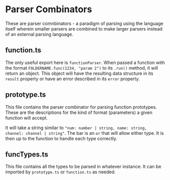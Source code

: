 # Parser Combinators

These are parser comnbinators - a paradigm of parsing using the language itself wherein smaller parsers are combined to make larger parsers instead of an external parsing language.

## function.ts

The only useful export here is `functionParser`. When passed a function with the format `FOLDERNAME.func(1234, "param 2")` to its `.run()` method, it will return an object. This object will have the resulting data structure in its `result` property or have an error described in its `error` property.

## prototype.ts

This file contains the parser combinator for parsing function prototypes. These are the descriptions for the kind of format (parameters) a given function will accept.

It will take a string similar to `"num: number | string, name: string, channel: channel | string"`. The bar is an `or` that will allow either type. It is then up to the function to handle each type correctly.


## funcTypes.ts

This file contains all the types to be parsed in whatever instance. It can be imported by `prototype.ts` or `function.ts` as needed.